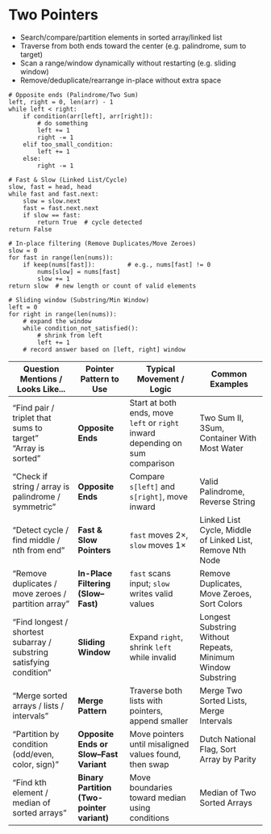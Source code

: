 # Two Pointers

- Search/compare/partition elements in sorted array/linked list
- Traverse from both ends toward the center (e.g. palindrome, sum to target)
- Scan a range/window dynamically without restarting (e.g. sliding window)
- Remove/deduplicate/rearrange in-place without extra space

```
# Opposite ends (Palindrome/Two Sum)
left, right = 0, len(arr) - 1
while left < right:
    if condition(arr[left], arr[right]):
        # do something
        left += 1
        right -= 1
    elif too_small_condition:
        left += 1
    else:
        right -= 1
```

```
# Fast & Slow (Linked List/Cycle)
slow, fast = head, head
while fast and fast.next:
    slow = slow.next
    fast = fast.next.next
    if slow == fast:
        return True  # cycle detected
return False
```

```
# In-place filtering (Remove Duplicates/Move Zeroes)
slow = 0
for fast in range(len(nums)):
    if keep(nums[fast]):         # e.g., nums[fast] != 0
        nums[slow] = nums[fast]
        slow += 1
return slow  # new length or count of valid elements
```

```
# Sliding window (Substring/Min Window)
left = 0
for right in range(len(nums)):
    # expand the window
    while condition_not_satisfied():
        # shrink from left
        left += 1
    # record answer based on [left, right] window
```

| **Question Mentions / Looks Like...**                               | **Pointer Pattern to Use**                 | **Typical Movement / Logic**                                                  | **Common Examples**                                         |
| ------------------------------------------------------------------- | ------------------------------------------ | ----------------------------------------------------------------------------- | ----------------------------------------------------------- |
| “Find pair / triplet that sums to target”<br>“Array is sorted”      | **Opposite Ends**                          | Start at both ends, move `left` or `right` inward depending on sum comparison | Two Sum II, 3Sum, Container With Most Water                 |
| “Check if string / array is palindrome / symmetric”                 | **Opposite Ends**                          | Compare `s[left]` and `s[right]`, move inward                                 | Valid Palindrome, Reverse String                            |
| “Detect cycle / find middle / nth from end”                         | **Fast & Slow Pointers**                   | `fast` moves 2×, `slow` moves 1×                                              | Linked List Cycle, Middle of Linked List, Remove Nth Node   |
| “Remove duplicates / move zeroes / partition array”                 | **In-Place Filtering (Slow–Fast)**         | `fast` scans input; `slow` writes valid values                                | Remove Duplicates, Move Zeroes, Sort Colors                 |
| “Find longest / shortest subarray / substring satisfying condition” | **Sliding Window**                         | Expand `right`, shrink `left` while invalid                                   | Longest Substring Without Repeats, Minimum Window Substring |
| “Merge sorted arrays / lists / intervals”                           | **Merge Pattern**                          | Traverse both lists with pointers, append smaller                             | Merge Two Sorted Lists, Merge Intervals                     |
| “Partition by condition (odd/even, color, sign)”                    | **Opposite Ends or Slow–Fast Variant**     | Move pointers until misaligned values found, then swap                        | Dutch National Flag, Sort Array by Parity                   |
| “Find kth element / median of sorted arrays”                        | **Binary Partition (Two-pointer variant)** | Move boundaries toward median using conditions                                | Median of Two Sorted Arrays                                 |
